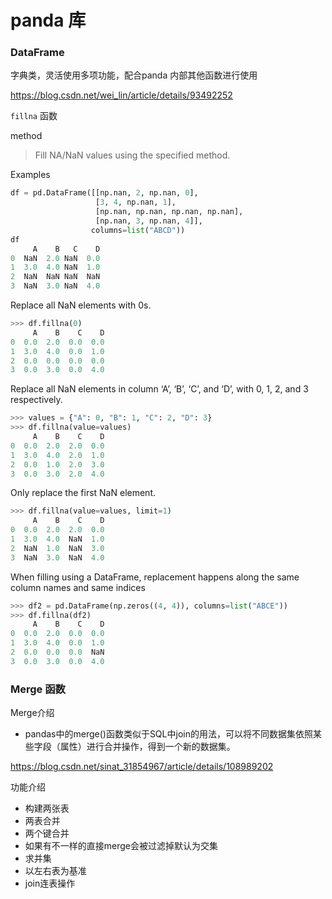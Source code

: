 # panda 库

### DataFrame

字典类，灵活使用多项功能，配合panda 内部其他函数进行使用

https://blog.csdn.net/wei_lin/article/details/93492252



`fillna` 函数

method

> Fill NA/NaN values using the specified method.

Examples

```python
df = pd.DataFrame([[np.nan, 2, np.nan, 0],
                   [3, 4, np.nan, 1],
                   [np.nan, np.nan, np.nan, np.nan],
                   [np.nan, 3, np.nan, 4]],
                  columns=list("ABCD"))
df
     A    B   C    D
0  NaN  2.0 NaN  0.0
1  3.0  4.0 NaN  1.0
2  NaN  NaN NaN  NaN
3  NaN  3.0 NaN  4.0
```

Replace all NaN elements with 0s.

```python
>>> df.fillna(0)
     A    B    C    D
0  0.0  2.0  0.0  0.0
1  3.0  4.0  0.0  1.0
2  0.0  0.0  0.0  0.0
3  0.0  3.0  0.0  4.0
```

Replace all NaN elements in column ‘A’, ‘B’, ‘C’, and ‘D’, with 0, 1, 2, and 3 respectively.

```python
>>> values = {"A": 0, "B": 1, "C": 2, "D": 3}
>>> df.fillna(value=values)
     A    B    C    D
0  0.0  2.0  2.0  0.0
1  3.0  4.0  2.0  1.0
2  0.0  1.0  2.0  3.0
3  0.0  3.0  2.0  4.0
```

Only replace the first NaN element.

```python
>>> df.fillna(value=values, limit=1)
     A    B    C    D
0  0.0  2.0  2.0  0.0
1  3.0  4.0  NaN  1.0
2  NaN  1.0  NaN  3.0
3  NaN  3.0  NaN  4.0
```

When filling using a DataFrame, replacement happens along the same column names and same indices

```python
>>> df2 = pd.DataFrame(np.zeros((4, 4)), columns=list("ABCE"))
>>> df.fillna(df2)
     A    B    C    D
0  0.0  2.0  0.0  0.0
1  3.0  4.0  0.0  1.0
2  0.0  0.0  0.0  NaN
3  0.0  3.0  0.0  4.0
```





### Merge 函数

Merge介绍

- pandas中的merge()函数类似于SQL中join的用法，可以将不同数据集依照某些字段（属性）进行合并操作，得到一个新的数据集。

https://blog.csdn.net/sinat_31854967/article/details/108989202



功能介绍

- 构建两张表
- 两表合并
- 两个键合并
- 如果有不一样的直接merge会被过滤掉默认为交集
- 求并集
- 以左右表为基准
- join连表操作





